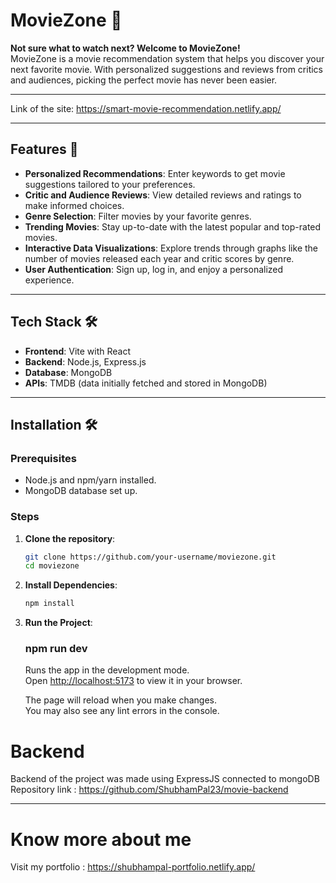 # MovieZone 🎥  

**Not sure what to watch next? Welcome to MovieZone!**  
MovieZone is a movie recommendation system that helps you discover your next favorite movie. With personalized suggestions and reviews from critics and audiences, picking the perfect movie has never been easier.

---

Link of the site: https://smart-movie-recommendation.netlify.app/

---

## Features 🚀  

- **Personalized Recommendations**: Enter keywords to get movie suggestions tailored to your preferences.  
- **Critic and Audience Reviews**: View detailed reviews and ratings to make informed choices.  
- **Genre Selection**: Filter movies by your favorite genres.  
- **Trending Movies**: Stay up-to-date with the latest popular and top-rated movies.  
- **Interactive Data Visualizations**: Explore trends through graphs like the number of movies released each year and critic scores by genre.  
- **User Authentication**: Sign up, log in, and enjoy a personalized experience.

---

## Tech Stack 🛠️  

- **Frontend**: Vite with React  
- **Backend**: Node.js, Express.js  
- **Database**: MongoDB  
- **APIs**: TMDB (data initially fetched and stored in MongoDB)

---

## Installation 🛠️  

### Prerequisites  
- Node.js and npm/yarn installed.  
- MongoDB database set up.  

### Steps  

1. **Clone the repository**:  
   ```bash
   git clone https://github.com/your-username/moviezone.git
   cd moviezone

2. **Install Dependencies**:
     ```bash
     npm install

3. **Run the Project**:
     ### npm run dev
     
    Runs the app in the development mode.\
    Open [http://localhost:5173](http://localhost:5173) to view it in your browser.

    The page will reload when you make changes.\
    You may also see any lint errors in the console.

# Backend 
Backend of the project was made using ExpressJS connected to mongoDB \
Repository link : https://github.com/ShubhamPal23/movie-backend

---

# Know more about me
Visit my portfolio : https://shubhampal-portfolio.netlify.app/
